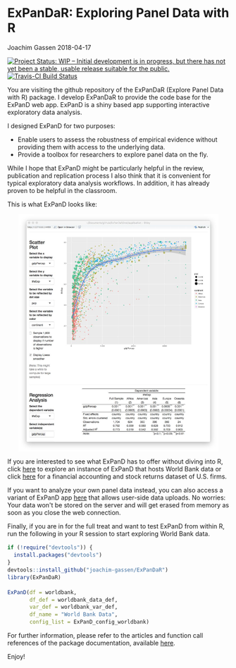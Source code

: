ExPanDaR: Exploring Panel Data with R
================
Joachim Gassen
2018-04-17

[![Project Status: WIP – Initial development is in progress, but there has not yet been a stable, usable release suitable for the public.](http://www.repostatus.org/badges/latest/wip.svg)](http://www.repostatus.org/#wip) [![Travis-CI Build Status](https://travis-ci.org/joachim-gassen/ExPanDaR.svg?branch=master)](https://travis-ci.org/joachim-gassen/ExPanDaR)

You are visiting the github repository of the ExPanDaR (Explore Panel Data with R) package. I develop ExPanDaR to provide the code base for the ExPanD web app. ExPanD is a shiny based app supporting interactive exploratory data analysis.

I designed ExPanD for two purposes:

-   Enable users to assess the robustness of empirical evidence without providing them with access to the underlying data.
-   Provide a toolbox for researchers to explore panel data on the fly.

While I hope that ExPanD might be particularly helpful in the review, publication and replication process I also think that it is convenient for typical exploratory data analysis workflows. In addition, it has already proven to be helpful in the classroom.

This is what ExPanD looks like:

<img src="vignettes/figures/ExPanD_simple_03.jpg" width="90%" style="display: block; margin: auto;" />

If you are interested to see what ExPanD has to offer without diving into R, click [here](https://jgassen.shinyapps.io/expand_wb/) to explore an instance of ExPanD that hosts World Bank data or click [here](https://jgassen.shinyapps.io/expand_r3/) for a financial accounting and stock returns dataset of U.S. firms.

If you want to analyze your own panel data instead, you can also access a variant of ExPanD app [here](https://jgassen.shinyapps.io/expand/) that allows user-side data uploads. No worries: Your data won't be stored on the server and will get erased from memory as soon as you close the web connection.

Finally, if you are in for the full treat and want to test ExPanD from within R, run the following in your R session to start exploring World Bank data.

``` r
if (!require("devtools")) {
  install.packages("devtools")
}
devtools::install_github("joachim-gassen/ExPanDaR")
library(ExPanDaR)

ExPanD(df = worldbank,  
       df_def = worldbank_data_def, 
       var_def = worldbank_var_def,
       df_name = "World Bank Data",
       config_list = ExPanD_config_worldbank)
```

For further information, please refer to the articles and function call references of the package documentation, available [here](https://joachim-gassen.github.io/ExPanDaR).

Enjoy!
